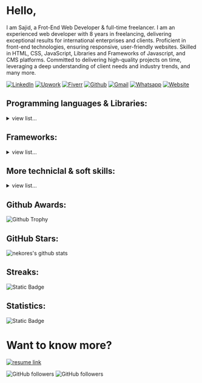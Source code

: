 # Hello,
I am Sajid, a Frot-End Web Developer & full-time freelancer.
I am an experienced web developer with 8 years in freelancing, delivering exceptional results for international enterprises and clients. Proficient in front-end technologies, ensuring responsive, user-friendly websites. Skilled in HTML, CSS, JavaScript, Libraries and Frameworks of Javascript, and CMS platforms. Committed to delivering high-quality projects on time, leveraging a deep understanding of client needs and industry trends, and many more.


[![LinkedIn](https://img.shields.io/badge/linkedin-%230077B5.svg?&style=for-the-badge&logo=linkedin&logoColor=white)](https://linkedin.com/in/nekores)
[![Upwork](https://img.shields.io/badge/Upwork-6FDA44.svg?style=for-the-badge&logo=Upwork&logoColor=white)](https://upwork.com/fl/nekores)
[![Fiverr](https://img.shields.io/badge/Fiverr-1DBF73.svg?style=for-the-badge&logo=Fiverr&logoColor=white)](https://fiverr.com/freelancers/sajid____ullah)
[![Github](https://img.shields.io/badge/GitHub-181717.svg?style=for-the-badge&logo=GitHub&logoColor=white)](https://github.com/nekores)
[![Gmail](https://img.shields.io/badge/Gmail-D14836?style=for-the-badge&logo=gmail&logoColor=white)](mailto:sajidxullah@gmail.com)
[![Whatsapp](https://img.shields.io/badge/WhatsApp-25D366?style=for-the-badge&logo=whatsapp&logoColor=white)](https://wa.me/923355559923)
[![Website](https://img.shields.io/badge/website-000000?style=for-the-badge&logo=About.me&logoColor=white)](https://sajidullah.com)



## Programming languages & Libraries:

<details>
    <summary>view list...</summary>
    <ul>
        <li>HTML</li>
        <li>CSS</li>
        <li>Javascript : ECM 5 - 7</li>
        <li>Typescript</li>
        <li>Git & Github</li>
        <li>React</li>
        <li>Redux</li>
        <li>Node.js</li>
        <li>MERN</li>
        <li>NPM / YARN</li>
        <li>Grunt / Gulp</li>
    </ul>
</details>


## Frameworks:

<details>
    <summary>view list...</summary>
    <ul>
        <li>Material UI</li>
        <li>Bootstrap</li>
        <li>TailwindCSS</li>
        <li>Bulma</li>
        <li>Antd</li>
    </ul>
</details>


## More techniclal & soft skills:

<details>
    <summary>view list...</summary>
    <ul>
        <li>Functional UI Implementaion</li>
        <li>Pixel Perfect</li>
        <li>API Integration</li>
        <li>SEO & Mobile Friendly Landing page or website development</li>
        <li>Standard & Clean Code</li>
        <li>Good Communication</li>
        <li>Time Punctual</li>
        <li>Team Player</li>
    </ul>
</details>


## Github Awards:

![Github Trophy](https://github-profile-trophy.vercel.app/?username=nekores)


## GitHub Stars:
![nekores's github stats](https://github-readme-stats.vercel.app/api?username=nekores&show_icons=true&title_color=fff&icon_color=79ff97&text_color=9f9f9f&bg_color=151515)

## Streaks:
![Static Badge](https://github-readme-streak-stats.herokuapp.com/?user=nekores)

## Statistics:
![Static Badge](https://github-profile-summary-cards.vercel.app/api/cards/profile-details?username=nekores)


# Want to know more?

[<img alt="resume link" src="https://img.shields.io/badge/My%20CV-Download%20my%20Resume-blue" />](https://sajidullah.com/wp-content/uploads/2023/07/Sajid-Ullah-updated-july-2023.pdf)


<img alt="GitHub followers" src="https://img.shields.io/github/followers/tanaytoshniwal?label=Follow%20Me&style=social" />
<img alt="GitHub followers" src="https://visitor-badge.laobi.icu/badge?page_id=nekores" />
